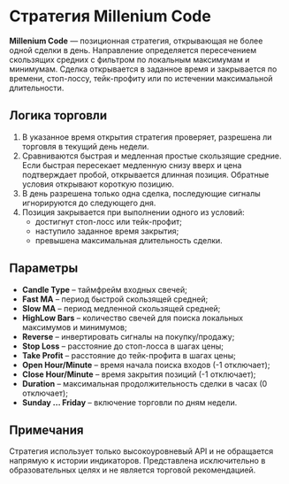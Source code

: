 # Стратегия Millenium Code

**Millenium Code** — позиционная стратегия, открывающая не более одной сделки в день. Направление определяется пересечением скользящих средних с фильтром по локальным максимумам и минимумам. Сделка открывается в заданное время и закрывается по времени, стоп-лоссу, тейк-профиту или по истечении максимальной длительности.

## Логика торговли

1. В указанное время открытия стратегия проверяет, разрешена ли торговля в текущий день недели.
2. Сравниваются быстрая и медленная простые скользящие средние. Если быстрая пересекает медленную снизу вверх и цена подтверждает пробой, открывается длинная позиция. Обратные условия открывают короткую позицию.
3. В день разрешена только одна сделка, последующие сигналы игнорируются до следующего дня.
4. Позиция закрывается при выполнении одного из условий:
   - достигнут стоп-лосс или тейк-профит;
   - наступило заданное время закрытия;
   - превышена максимальная длительность сделки.

## Параметры

- **Candle Type** – таймфрейм входных свечей;
- **Fast MA** – период быстрой скользящей средней;
- **Slow MA** – период медленной скользящей средней;
- **HighLow Bars** – количество свечей для поиска локальных максимумов и минимумов;
- **Reverse** – инвертировать сигналы на покупку/продажу;
- **Stop Loss** – расстояние до стоп-лосса в шагах цены;
- **Take Profit** – расстояние до тейк-профита в шагах цены;
- **Open Hour/Minute** – время начала поиска входов (-1 отключает);
- **Close Hour/Minute** – время закрытия позиций (-1 отключает);
- **Duration** – максимальная продолжительность сделки в часах (0 отключает);
- **Sunday ... Friday** – включение торговли по дням недели.

## Примечания

Стратегия использует только высокоуровневый API и не обращается напрямую к истории индикаторов. Представлена исключительно в образовательных целях и не является торговой рекомендацией.

